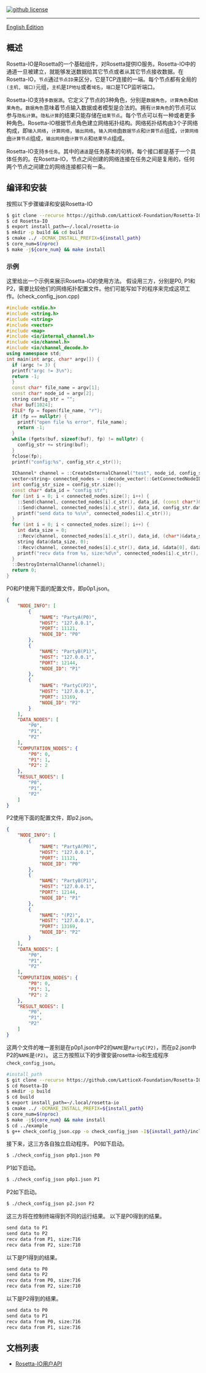 [![github license](https://img.shields.io/badge/license-LGPLv3-blue.svg)](https://www.gnu.org/licenses/lgpl-3.0.en.html)

--------------------------------------------------------------------------------

[English Edition](./README.md)

## 概述
  Rosetta-IO是Rosetta的一个基础组件，对Rosetta提供IO服务。Rosetta-IO中的通道一旦被建立，就能够发送数据给其它节点或者从其它节点接收数据。在Rosetta-IO，`节点`通过`节点ID`来区分，它是TCP连接的一端。每个节点都有全局的`(主机, 端口)`元组，`主机`是`IP地址`或者`域名`，`端口`是TCP监听端口。
  
  Rosetta-IO支持`多数据源`。它定义了节点的3种角色，分别是`数据角色`，`计算角色`和`结果角色`。`数据角色`意味着节点输入数据或者模型是合法的。拥有`计算角色`的节点可以参与`隐私计算`。`隐私计算`的结果只能存储在`结果节点`。每个节点可以有一种或者更多种角色。Rosetta-IO根据节点角色建立网络拓扑结构。网络拓扑结构由3个子网络构成，即`输入网络`，`计算网络`，`输出网络`。`输入网络`由`数据节点`和`计算节点`组成，`计算网络`由`计算节点`组成，`输出网络`由`计算节点`和`结果节点`组成。

  Rosetta-IO支持`多任务`。其中的`通道`是任务基本的句柄，每个接口都是基于一个具体任务的。在Rosetta-IO，节点之间创建的网络连接在任务之间是复用的，任何两个节点之间建立的网络连接都只有一条。


## 编译和安装
  按照以下步骤编译和安装Rosetta-IO
```bash
$ git clone --recurse https://github.com/LatticeX-Foundation/Rosetta-IO.git
$ cd Rosetta-IO
$ export install_path=~/.local/rosetta-io
$ mkdir -p build && cd build
$ cmake ../ -DCMAK_INSTALL_PREFIX=${install_path}
$ core_num=$(nproc)
$ make -j${core_num} && make install
```


### 示例
  这里给出一个示例来展示Rosetta-IO的使用方法。
  假设用三方，分别是P0, P1和P2，需要比较他们的网络拓扑配置文件。他们可能写如下的程序来完成这项工作。(check_config_json.cpp)
```cpp
#include <stdio.h>
#include <string.h>
#include <string>
#include <vector>
#include <map>
#include <io/internal_channel.h>
#include <io/channel.h>
#include <io/channel_decode.h>
using namespace std;
int main(int argc, char* argv[]) {
  if (argc != 3) {
  printf("argc != 3\n");
  return -1;
  }
  const char* file_name = argv[1];
  const char* node_id = argv[2];
  string config_str = "";
  char buf[1024];
  FILE* fp = fopen(file_name, "r");
  if (fp == nullptr) {
    printf("open file %s error", file_name);
    return -1;
  }
  while (fgets(buf, sizeof(buf), fp) != nullptr) {
    config_str += string(buf);
  }
  fclose(fp);
  printf("config:%s", config_str.c_str());
  
  IChannel* channel = ::CreateInternalChannel("test", node_id, config_str.c_str(), nullptr);
  vector<string> connected_nodes = ::decode_vector(::GetConnectedNodeIDs(channel));
  int config_str_size = config_str.size();
  const char* data_id = "config str";
  for (int i = 0; i < connected_nodes.size(); i++) {
    ::Send(channel, connected_nodes[i].c_str(), data_id, (const char*)&config_str_size, sizeof(int));
    ::Send(channel, connected_nodes[i].c_str(), data_id, config_str.data(), config_str_size);
    printf("send data to %s\n", connected_nodes[i].c_str());
  }
  for (int i = 0; i < connected_nodes.size(); i++) {
    int data_size = 0;
    ::Recv(channel, connected_nodes[i].c_str(), data_id, (char*)&data_size, sizeof(int));
    string data(data_size, 0);
    ::Recv(channel, connected_nodes[i].c_str(), data_id, &data[0], data_size);
    printf("recv data from %s, size:%d\n", connected_nodes[i].c_str(), data_size);
  }
  ::DestroyInternalChannel(channel);
  return 0;
}
``` 
P0和P1使用下面的配置文件，即p0p1.json。
```json
{
    "NODE_INFO": [
        {
            "NAME": "PartyA(P0)",
            "HOST": "127.0.0.1",
            "PORT": 11121,
            "NODE_ID": "P0"
        },
        {
            "NAME": "PartyB(P1)",
            "HOST": "127.0.0.1",
            "PORT": 12144,
            "NODE_ID": "P1"
        },
        {
            "NAME": "PartyC(P2)",
            "HOST": "127.0.0.1",
            "PORT": 13169,
            "NODE_ID": "P2"
        }
    ],
    "DATA_NODES": [
        "P0",
        "P1",
        "P2"
    ],
    "COMPUTATION_NODES": {
        "P0": 0,
        "P1": 1,
        "P2": 2
    },
    "RESULT_NODES": [
        "P0",
        "P1",
        "P2"
    ]
}
```
P2使用下面的配置文件，即p2.json。
```json
{
    "NODE_INFO": [
        {
            "NAME": "PartyA(P0)",
            "HOST": "127.0.0.1",
            "PORT": 11121,
            "NODE_ID": "P0"
        },
        {
            "NAME": "PartyB(P1)",
            "HOST": "127.0.0.1",
            "PORT": 12144,
            "NODE_ID": "P1"
        },
        {
            "NAME": "(P2)",
            "HOST": "127.0.0.1",
            "PORT": 13169,
            "NODE_ID": "P2"
        }
    ],
    "DATA_NODES": [
        "P0",
        "P1",
        "P2"
    ],
    "COMPUTATION_NODES": {
        "P0": 0,
        "P1": 1,
        "P2": 2
    },
    "RESULT_NODES": [
        "P0",
        "P1",
        "P2"
    ]
}
```
这两个文件的唯一差别是在p0p1.json中P2的`NAME`是`PartyC(P2)`，而在p2.json中P2的`NAME`是`(P2)`。
这三方按照以下的步骤安装rosetta-io和生成程序`check_config_json`。
```bash
#install_path
$ git clone --recurse https://github.com/LatticeX-Foundation/Rosetta-IO.git
$ cd Rosetta-IO
$ mkdir -p build
$ cd build
$ export install_path=~/.local/rosetta-io
$ cmake ../ -DCMAKE_INSTALL_PREFIX=${install_path}
$ core_num=$(nproc)
$ make -j${core_num} && make install
$ cd ../example
$ g++ check_config_json.cpp -o check_config_json -I${install_path}/include -L${install_path}/lib -lio -Wl,-rpath=${install_path}/lib
```

接下来，这三方各自独立启动程序。
P0如下启动。
```bash
$ ./check_config_json p0p1.json P0
```

P1如下启动。
```bash
$ ./check_config_json p0p1.json P1
```

P2如下启动。
```bash
$ ./check_config_json p2.json P2
```


这三方将在控制终端得到不同的运行结果。
以下是P0得到的结果。
```bash
send data to P1
send data to P2
recv data from P1, size:716
recv data from P2, size:710
```

以下是P1得到的结果。
```bash
send data to P0
send data to P2
recv data from P0, size:716
recv data from P2, size:710
```

以下是P2得到的结果。
```bash
send data to P0
send data to P1
recv data from P0, size:716
recv data from P1, size:716
```


## 文档列表
* [Rosetta-IO用户API](./doc/API_DOC_CN.md)
